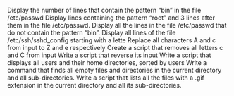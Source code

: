 Display the number of lines that contain the pattern “bin” in the file /etc/passwd
Display lines containing the pattern “root” and 3 lines after them in the file /etc/passwd.
Display all the lines in the file /etc/passwd that do not contain the pattern “bin”.
Display all lines of the file /etc/ssh/sshd_config starting with a lette
Replace all characters A and c from input to Z and e respectively
Create a script that removes all letters c and C from input
Write a script that reverse its input
Write a script that displays all users and their home directories, sorted by users
Write a command that finds all empty files and directories in the current directory and all sub-directories.
Write a script that lists all the files with a .gif extension in the current directory and all its sub-directories.
